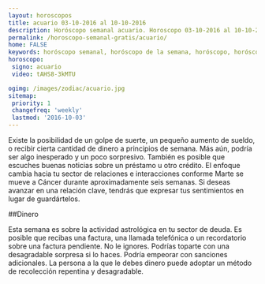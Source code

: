 ```yaml
---
layout: horoscopos
title: acuario 03-10-2016 al 10-10-2016 
description: Horóscopo semanal acuario. Horoscopo 03-10-2016 al 10-10-2016. Horoscopos univision gratis
permalink: /horoscopo-semanal-gratis/acuario/
home: FALSE
keywords: horóscopo semanal, horóscopo de la semana, horóscopo, horóscopo gratis,horóscopos, horóscopo esperanza gracia, horoscopos acuario la semana, horóscopos gratis, Tarot, Astrologia, Zodíaco, acuario, horoscopo gratis
horoscopo:
 signo: acuario
 video: tAHS8-3kMTU

ogimg: /images/zodiac/acuario.jpg
sitemap:
 priority: 1
 changefreq: 'weekly'
 lastmod: '2016-10-03'
---
```



Existe la posibilidad de un golpe de suerte, un pequeño aumento de sueldo, o recibir cierta cantidad de dinero a principios de semana. Más aún, podría ser algo inesperado y un poco sorpresivo. También es posible que escuches buenas noticias sobre un préstamo u otro crédito. El enfoque cambia hacia tu sector de relaciones e interacciones conforme Marte se mueve a Cáncer durante aproximadamente seis semanas. Si deseas avanzar en una relación clave, tendrás que expresar tus sentimientos en lugar de guardártelos. 

##Dinero

Esta semana es sobre la actividad astrológica en tu sector de deuda. Es posible que recibas una factura, una llamada telefónica o un recordatorio sobre una factura pendiente. No le ignores. Podrías toparte con una desagradable sorpresa si lo haces. Podría empeorar con sanciones adicionales. La persona a la que le debes dinero puede adoptar un método de recolección repentina y desagradable.